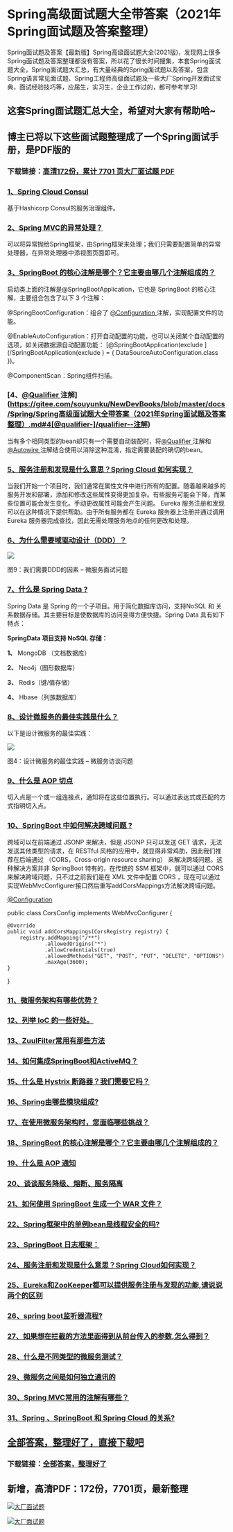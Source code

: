 # Spring高级面试题大全带答案（2021年Spring面试题及答案整理）

Spring面试题及答案【最新版】Spring高级面试题大全(2021版)，发现网上很多Spring面试题及答案整理都没有答案，所以花了很长时间搜集，本套Spring面试题大全，Spring面试题大汇总，有大量经典的Spring面试题以及答案，包含Spring语言常见面试题、Spring工程师高级面试题及一些大厂Spring开发面试宝典，面试经验技巧等，应届生，实习生，企业工作过的，都可参考学习!

## 这套Spring面试题汇总大全，希望对大家有帮助哈~ 

## 博主已将以下这些面试题整理成了一个Spring面试手册，是PDF版的

### 下载链接：[高清172份，累计 7701 页大厂面试题  PDF](https://github.com/javatechnorth/javanorth-itbooks/blob/master/docs/index.md)


### [1、Spring Cloud Consul](https://gitee.com/souyunku/NewDevBooks/blob/master/docs/Spring/Spring高级面试题大全带答案（2021年Spring面试题及答案整理）.md#1spring-cloud-consul)  


基于Hashicorp Consul的服务治理组件。


### [2、Spring MVC的异常处理？](https://gitee.com/souyunku/NewDevBooks/blob/master/docs/Spring/Spring高级面试题大全带答案（2021年Spring面试题及答案整理）.md#2spring-mvc的异常处理)  




可以将异常抛给Spring框架，由Spring框架来处理；我们只需要配置简单的异常处理器，在异常处理器中添视图页面即可。


### [3、SpringBoot 的核心注解是哪个？它主要由哪几个注解组成的？](https://gitee.com/souyunku/NewDevBooks/blob/master/docs/Spring/Spring高级面试题大全带答案（2021年Spring面试题及答案整理）.md#3springboot-的核心注解是哪个它主要由哪几个注解组成的)  


启动类上面的注解是@SpringBootApplication，它也是 SpringBoot 的核心注解，主要组合包含了以下 3 个注解：

@SpringBootConfiguration：组合了 [@Configuration ](/Configuration ) 注解，实现配置文件的功能。

@EnableAutoConfiguration：打开自动配置的功能，也可以关闭某个自动配置的选项，如关闭数据源自动配置功能： [@SpringBootApplication(exclude ](/SpringBootApplication(exclude ) = { DataSourceAutoConfiguration.class })。

@ComponentScan：Spring组件扫描。


### [4、[@Qualifier ](/Qualifier ) 注解](https://gitee.com/souyunku/NewDevBooks/blob/master/docs/Spring/Spring高级面试题大全带答案（2021年Spring面试题及答案整理）.md#4[@qualifier-]/qualifier--注解)  


当有多个相同类型的bean却只有一个需要自动装配时，将[@Qualifier ](/Qualifier ) 注解和[@Autowire ](/Autowire ) 注解结合使用以消除这种混淆，指定需要装配的确切的bean。


### [5、服务注册和发现是什么意思？Spring Cloud 如何实现？](https://gitee.com/souyunku/NewDevBooks/blob/master/docs/Spring/Spring高级面试题大全带答案（2021年Spring面试题及答案整理）.md#5服务注册和发现是什么意思spring-cloud-如何实现)  


当我们开始一个项目时，我们通常在属性文件中进行所有的配置。随着越来越多的服务开发和部署，添加和修改这些属性变得更加复杂。有些服务可能会下降，而某些位置可能会发生变化。手动更改属性可能会产生问题。 Eureka 服务注册和发现可以在这种情况下提供帮助。由于所有服务都在 Eureka 服务器上注册并通过调用 Eureka 服务器完成查找，因此无需处理服务地点的任何更改和处理。


### [6、为什么需要域驱动设计（DDD）？](https://gitee.com/souyunku/NewDevBooks/blob/master/docs/Spring/Spring高级面试题大全带答案（2021年Spring面试题及答案整理）.md#6为什么需要域驱动设计ddd)  


![](https://gitee.com/souyunkutech/souyunku-home/raw/master/images/souyunku-web/2019/08/0816/01/img_11.png#alt=img%5C_11.png)

图9：我们需要DDD的因素 – 微服务面试问题


### [7、什么是 Spring Data ?](https://gitee.com/souyunku/NewDevBooks/blob/master/docs/Spring/Spring高级面试题大全带答案（2021年Spring面试题及答案整理）.md#7什么是-spring-data-)  


Spring Data 是 Spring 的一个子项目。用于简化数据库访问，支持NoSQL 和 关系数据存储。其主要目标是使数据库的访问变得方便快捷。Spring Data 具有如下特点：

**SpringData 项目支持 NoSQL 存储：**

**1、** MongoDB （文档数据库）

**2、** Neo4j（图形数据库）

**3、** Redis（键/值存储）

**4、** Hbase（列族数据库）


### [8、设计微服务的最佳实践是什么？](https://gitee.com/souyunku/NewDevBooks/blob/master/docs/Spring/Spring高级面试题大全带答案（2021年Spring面试题及答案整理）.md#8设计微服务的最佳实践是什么)  


以下是设计微服务的最佳实践：

![](https://gitee.com/souyunkutech/souyunku-home/raw/master/images/souyunku-web/2019/08/0816/01/img_4.png#alt=img%5C_4.png)

图4：设计微服务的最佳实践 – 微服务访谈问题


### [9、什么是 AOP 切点](https://gitee.com/souyunku/NewDevBooks/blob/master/docs/Spring/Spring高级面试题大全带答案（2021年Spring面试题及答案整理）.md#9什么是-aop-切点)  


切入点是一个或一组连接点，通知将在这些位置执行。可以通过表达式或匹配的方式指明切入点。


### [10、SpringBoot 中如何解决跨域问题 ?](https://gitee.com/souyunku/NewDevBooks/blob/master/docs/Spring/Spring高级面试题大全带答案（2021年Spring面试题及答案整理）.md#10springboot-中如何解决跨域问题-)  


跨域可以在前端通过 JSONP 来解决，但是 JSONP 只可以发送 GET 请求，无法发送其他类型的请求，在 RESTful 风格的应用中，就显得非常鸡肋，因此我们推荐在后端通过 （CORS，Cross-origin resource sharing） 来解决跨域问题。这种解决方案并非 SpringBoot 特有的，在传统的 SSM 框架中，就可以通过 CORS 来解决跨域问题，只不过之前我们是在 XML 文件中配置 CORS ，现在可以通过实现WebMvcConfigurer接口然后重写addCorsMappings方法解决跨域问题。

[@Configuration ](/Configuration )

public class CorsConfig implements WebMvcConfigurer {

```
@Override
public void addCorsMappings(CorsRegistry registry) {
    registry.addMapping("/**")
            .allowedOrigins("*")
            .allowCredentials(true)
            .allowedMethods("GET", "POST", "PUT", "DELETE", "OPTIONS")
            .maxAge(3600);
}
```

}


### [11、微服务架构有哪些优势？](https://gitee.com/souyunku/NewDevBooks/blob/master/docs/Spring/Spring高级面试题大全带答案（2021年Spring面试题及答案整理）.md#11微服务架构有哪些优势)  

### [12、列举 IoC 的一些好处。](https://gitee.com/souyunku/NewDevBooks/blob/master/docs/Spring/Spring高级面试题大全带答案（2021年Spring面试题及答案整理）.md#12列举-ioc-的一些好处。)  

### [13、ZuulFilter常用有那些方法](https://gitee.com/souyunku/NewDevBooks/blob/master/docs/Spring/Spring高级面试题大全带答案（2021年Spring面试题及答案整理）.md#13zuulfilter常用有那些方法)  

### [14、如何集成SpringBoot和ActiveMQ？](https://gitee.com/souyunku/NewDevBooks/blob/master/docs/Spring/Spring高级面试题大全带答案（2021年Spring面试题及答案整理）.md#14如何集成springboot和activemq)  

### [15、什么是 Hystrix 断路器？我们需要它吗？](https://gitee.com/souyunku/NewDevBooks/blob/master/docs/Spring/Spring高级面试题大全带答案（2021年Spring面试题及答案整理）.md#15什么是-hystrix-断路器我们需要它吗)  

### [16、Spring由哪些模块组成?](https://gitee.com/souyunku/NewDevBooks/blob/master/docs/Spring/Spring高级面试题大全带答案（2021年Spring面试题及答案整理）.md#16spring由哪些模块组成)  

### [17、在使用微服务架构时，您面临哪些挑战？](https://gitee.com/souyunku/NewDevBooks/blob/master/docs/Spring/Spring高级面试题大全带答案（2021年Spring面试题及答案整理）.md#17在使用微服务架构时您面临哪些挑战)  

### [18、SpringBoot 的核心注解是哪个？它主要由哪几个注解组成的？](https://gitee.com/souyunku/NewDevBooks/blob/master/docs/Spring/Spring高级面试题大全带答案（2021年Spring面试题及答案整理）.md#18springboot-的核心注解是哪个它主要由哪几个注解组成的)  

### [19、什么是 AOP 通知](https://gitee.com/souyunku/NewDevBooks/blob/master/docs/Spring/Spring高级面试题大全带答案（2021年Spring面试题及答案整理）.md#19什么是-aop-通知)  

### [20、谈谈服务降级、熔断、服务隔离](https://gitee.com/souyunku/NewDevBooks/blob/master/docs/Spring/Spring高级面试题大全带答案（2021年Spring面试题及答案整理）.md#20谈谈服务降级熔断服务隔离)  

### [21、如何使用 SpringBoot 生成一个 WAR 文件？](https://gitee.com/souyunku/NewDevBooks/blob/master/docs/Spring/Spring高级面试题大全带答案（2021年Spring面试题及答案整理）.md#21如何使用-springboot-生成一个-war-文件)  

### [22、Spring框架中的单例bean是线程安全的吗?](https://gitee.com/souyunku/NewDevBooks/blob/master/docs/Spring/Spring高级面试题大全带答案（2021年Spring面试题及答案整理）.md#22spring框架中的单例bean是线程安全的吗)  

### [23、SpringBoot 日志框架：](https://gitee.com/souyunku/NewDevBooks/blob/master/docs/Spring/Spring高级面试题大全带答案（2021年Spring面试题及答案整理）.md#23springboot-日志框架：)  

### [24、服务注册和发现是什么意思？Spring Cloud如何实现？](https://gitee.com/souyunku/NewDevBooks/blob/master/docs/Spring/Spring高级面试题大全带答案（2021年Spring面试题及答案整理）.md#24服务注册和发现是什么意思spring-cloud如何实现)  

### [25、Eureka和ZooKeeper都可以提供服务注册与发现的功能,请说说两个的区别](https://gitee.com/souyunku/NewDevBooks/blob/master/docs/Spring/Spring高级面试题大全带答案（2021年Spring面试题及答案整理）.md#25eureka和zookeeper都可以提供服务注册与发现的功能,请说说两个的区别)  

### [26、spring boot监听器流程?](https://gitee.com/souyunku/NewDevBooks/blob/master/docs/Spring/Spring高级面试题大全带答案（2021年Spring面试题及答案整理）.md#26spring-boot监听器流程)  

### [27、如果想在拦截的方法里面得到从前台传入的参数,怎么得到？](https://gitee.com/souyunku/NewDevBooks/blob/master/docs/Spring/Spring高级面试题大全带答案（2021年Spring面试题及答案整理）.md#27如果想在拦截的方法里面得到从前台传入的参数,怎么得到)  

### [28、什么是不同类型的微服务测试？](https://gitee.com/souyunku/NewDevBooks/blob/master/docs/Spring/Spring高级面试题大全带答案（2021年Spring面试题及答案整理）.md#28什么是不同类型的微服务测试)  

### [29、微服务之间是如何独⽴通讯的](https://gitee.com/souyunku/NewDevBooks/blob/master/docs/Spring/Spring高级面试题大全带答案（2021年Spring面试题及答案整理）.md#29微服务之间是如何独⽴通讯的)  

### [30、Spring MVC常用的注解有哪些？](https://gitee.com/souyunku/NewDevBooks/blob/master/docs/Spring/Spring高级面试题大全带答案（2021年Spring面试题及答案整理）.md#30spring-mvc常用的注解有哪些)  

### [31、Spring 、SpringBoot 和 Spring Cloud 的关系?](https://gitee.com/souyunku/NewDevBooks/blob/master/docs/Spring/Spring高级面试题大全带答案（2021年Spring面试题及答案整理）.md#31spring-springboot-和-spring-cloud-的关系)  





## [全部答案，整理好了，直接下载吧](https://gitee.com/souyunku/DevBooks/blob/master/docs/daan.md)

### 下载链接：[全部答案，整理好了](https://gitee.com/souyunku/NewDevBooks/blob/master/docs/daan.md)




## 新增，高清PDF：172份，7701页，最新整理

[![大厂面试题](https://www.souyunku.com/wp-content/uploads/weixin/mst.png "架构师专栏")](https://github.com/javatechnorth/javanorth-itbooks/blob/master/image/面试题.png "架构师专栏")

[![大厂面试题](https://github.com/javatechnorth/javanorth-itbooks/blob/master/image/面试题.png "架构师专栏")](https://github.com/javatechnorth/javanorth-itbooks/blob/master/image/面试题.png "架构师专栏")
